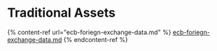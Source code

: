 # Traditional Assets

{% content-ref url="ecb-foriegn-exchange-data.md" %}
[ecb-foriegn-exchange-data.md](ecb-foriegn-exchange-data.md)
{% endcontent-ref %}


